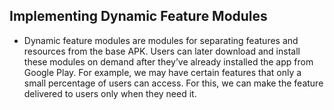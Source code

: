 ## Implementing Dynamic Feature Modules
- Dynamic feature modules are modules for separating features and resources from the base APK. Users can later download and install these modules on demand after they’ve already installed the app from Google Play. For example, we may have certain features that only a small percentage of users can access. For this, we can make the feature delivered to users only when they need it. 
